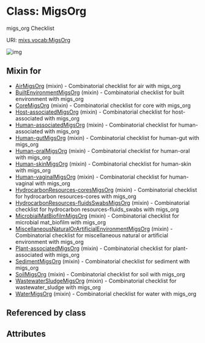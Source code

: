 
# Class: MigsOrg


migs_org Checklist

URI: [mixs.vocab:MigsOrg](https://w3id.org/mixs/vocab/MigsOrg)


![img](http://yuml.me/diagram/nofunky;dir:TB/class/[WaterMigsOrg]uses%20-.->[MigsOrg],[WastewaterSludgeMigsOrg]uses%20-.->[MigsOrg],[SoilMigsOrg]uses%20-.->[MigsOrg],[SedimentMigsOrg]uses%20-.->[MigsOrg],[Plant-associatedMigsOrg]uses%20-.->[MigsOrg],[MiscellaneousNaturalOrArtificialEnvironmentMigsOrg]uses%20-.->[MigsOrg],[MicrobialMatBiofilmMigsOrg]uses%20-.->[MigsOrg],[HydrocarbonResources-fluidsSwabsMigsOrg]uses%20-.->[MigsOrg],[HydrocarbonResources-coresMigsOrg]uses%20-.->[MigsOrg],[Human-vaginalMigsOrg]uses%20-.->[MigsOrg],[Human-skinMigsOrg]uses%20-.->[MigsOrg],[Human-oralMigsOrg]uses%20-.->[MigsOrg],[Human-gutMigsOrg]uses%20-.->[MigsOrg],[Human-associatedMigsOrg]uses%20-.->[MigsOrg],[Host-associatedMigsOrg]uses%20-.->[MigsOrg],[CoreMigsOrg]uses%20-.->[MigsOrg],[BuiltEnvironmentMigsOrg]uses%20-.->[MigsOrg],[AirMigsOrg]uses%20-.->[MigsOrg],[WaterMigsOrg],[WastewaterSludgeMigsOrg],[SoilMigsOrg],[SedimentMigsOrg],[Plant-associatedMigsOrg],[MiscellaneousNaturalOrArtificialEnvironmentMigsOrg],[MicrobialMatBiofilmMigsOrg],[HydrocarbonResources-fluidsSwabsMigsOrg],[HydrocarbonResources-coresMigsOrg],[Human-vaginalMigsOrg],[Human-skinMigsOrg],[Human-oralMigsOrg],[Human-gutMigsOrg],[Human-associatedMigsOrg],[Host-associatedMigsOrg],[CoreMigsOrg],[BuiltEnvironmentMigsOrg],[AirMigsOrg])

## Mixin for

 * [AirMigsOrg](AirMigsOrg.md) (mixin)  - Combinatorial checklist for air with migs_org
 * [BuiltEnvironmentMigsOrg](BuiltEnvironmentMigsOrg.md) (mixin)  - Combinatorial checklist for built environment with migs_org
 * [CoreMigsOrg](CoreMigsOrg.md) (mixin)  - Combinatorial checklist for core with migs_org
 * [Host-associatedMigsOrg](Host-associatedMigsOrg.md) (mixin)  - Combinatorial checklist for host-associated with migs_org
 * [Human-associatedMigsOrg](Human-associatedMigsOrg.md) (mixin)  - Combinatorial checklist for human-associated with migs_org
 * [Human-gutMigsOrg](Human-gutMigsOrg.md) (mixin)  - Combinatorial checklist for human-gut with migs_org
 * [Human-oralMigsOrg](Human-oralMigsOrg.md) (mixin)  - Combinatorial checklist for human-oral with migs_org
 * [Human-skinMigsOrg](Human-skinMigsOrg.md) (mixin)  - Combinatorial checklist for human-skin with migs_org
 * [Human-vaginalMigsOrg](Human-vaginalMigsOrg.md) (mixin)  - Combinatorial checklist for human-vaginal with migs_org
 * [HydrocarbonResources-coresMigsOrg](HydrocarbonResources-coresMigsOrg.md) (mixin)  - Combinatorial checklist for hydrocarbon resources-cores with migs_org
 * [HydrocarbonResources-fluidsSwabsMigsOrg](HydrocarbonResources-fluidsSwabsMigsOrg.md) (mixin)  - Combinatorial checklist for hydrocarbon resources-fluids_swabs with migs_org
 * [MicrobialMatBiofilmMigsOrg](MicrobialMatBiofilmMigsOrg.md) (mixin)  - Combinatorial checklist for microbial mat_biofilm with migs_org
 * [MiscellaneousNaturalOrArtificialEnvironmentMigsOrg](MiscellaneousNaturalOrArtificialEnvironmentMigsOrg.md) (mixin)  - Combinatorial checklist for miscellaneous natural or artificial environment with migs_org
 * [Plant-associatedMigsOrg](Plant-associatedMigsOrg.md) (mixin)  - Combinatorial checklist for plant-associated with migs_org
 * [SedimentMigsOrg](SedimentMigsOrg.md) (mixin)  - Combinatorial checklist for sediment with migs_org
 * [SoilMigsOrg](SoilMigsOrg.md) (mixin)  - Combinatorial checklist for soil with migs_org
 * [WastewaterSludgeMigsOrg](WastewaterSludgeMigsOrg.md) (mixin)  - Combinatorial checklist for wastewater_sludge with migs_org
 * [WaterMigsOrg](WaterMigsOrg.md) (mixin)  - Combinatorial checklist for water with migs_org

## Referenced by class


## Attributes

